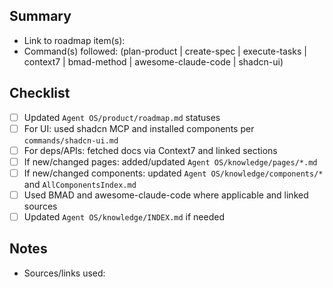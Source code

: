 ## Summary
- Link to roadmap item(s):
- Command(s) followed: (plan-product | create-spec | execute-tasks | context7 | bmad-method | awesome-claude-code | shadcn-ui)

## Checklist
- [ ] Updated `Agent OS/product/roadmap.md` statuses
- [ ] For UI: used shadcn MCP and installed components per `commands/shadcn-ui.md`
- [ ] For deps/APIs: fetched docs via Context7 and linked sections
- [ ] If new/changed pages: added/updated `Agent OS/knowledge/pages/*.md`
- [ ] If new/changed components: updated `Agent OS/knowledge/components/*` and `AllComponentsIndex.md`
- [ ] Used BMAD and awesome-claude-code where applicable and linked sources
- [ ] Updated `Agent OS/knowledge/INDEX.md` if needed

## Notes
- Sources/links used: 
